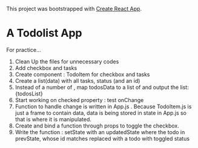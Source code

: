 This project was bootstrapped with [Create React App](https://github.com/facebook/create-react-app).

# A Todolist App

For practice...

1. Clean Up the files for unnecessary codes
2. Add checkbox and tasks
3. Create component : TodoItem for checkbox and tasks
4. Create a list(data) with all tasks, status (and an id)
5. Instead of a number of <TodoItem>, map todosData to a list of <TodoItem> and output the list: {todosList}
6. Start working on checked property : test onChange
7. Function to handle change is written in App.js . Because TodoItem.js is just a frame to contain data, data is being stored in state in App.js so that is where it is manipulated.
8. Create and bind a function through props to toggle the checkbox.
9. Write the function :
   setState with an updatedState
   where the todo in prevState, whose id matches
   replaced with a todo with toggled status
